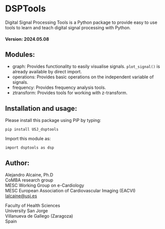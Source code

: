 # DSPTools
Digital Signal Processing Tools is a Python package to provide easy to use tools to learn
and teach digital signal processing with Python.

#### Version: 2024.05.08

## Modules:
* graph: Provides functionality to easily visualise signals. `plot_signal()` is already 
         available by direct import.
* operations: Provides basic operations on the independent variable of signals.
* frequency: Provides frequency analysis tools.
* ztransform: Provides tools for working with z-transform.

## Installation and usage:

Please install this package using PiP by typing:

`pip install USJ_dsptools`

Import this module as:

`import dsptools as dsp`

## Author:
Alejandro Alcaine, Ph.D\
CoMBA research group\
MESC Working Group on e-Cardiology\
MESC European Association of Cardiovascular Imaging (EACVI)\
lalcaine@usj.es

Faculty of Health Sciences\
University San Jorge\
Villanueva de Gallego (Zaragoza)\
Spain
